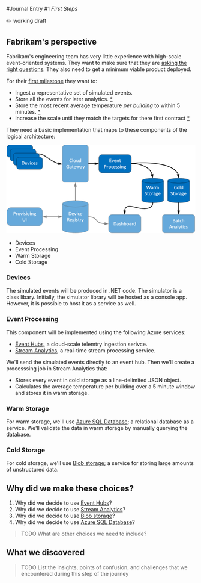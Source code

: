 #Journal Entry #1
_First Steps_

:pencil2: working draft

## Fabrikam's perspective
Fabrikam's engineering team has very little experience with high-scale event-oriented systems. 
They want to make sure that they are [asking the right questions][orientation].
They also need to get a minimum viable product deployed.

For their [first milestone][milestone] they want to:
- Ingest a representative set of simulated events.
- Store all the events for later analytics. [*][cold-storage]
- Store the most recent average temperature _per building_ to within 5 minutes. [*][warm-storage]
- Increase the scale until they match the targets for there first contract [*][increase-scale]

They need a basic implementation that maps to these components of the logical architecture:

![plan for thie first milestone](media/01-first-steps/logical-architecture-for-milestone01.png)

- Devices
- Event Processing
- Warm Storage
- Cold Storage

### Devices

The simulated events will be produced in .NET code. The simulator is a class libary. 
Initially, the simulator library will be hosted as a console app. However, it is possible to host 
it as a service as well.

### Event Processing

This component will be implemented using the following Azure services:
 - [Event Hubs][event-hubs], a cloud-scale telemtry ingestion serivce.
 - [Stream Analytics][stream-analytics], a real-time stream processing service.
 
We'll send the simulated events directly to an event hub. Then we'll create a processsing job 
in Stream Analytics that:
 - Stores every event in cold storage as a line-delimited JSON object.
 - Calculates the average temperature per building over a 5 minute window and stores it in warm storage.
 
### Warm Storage

For warm storage, we'll use [Azure SQL Database][sql]; a relational database as a service. 
We'll validate the data in warm storage by manually querying the database.

### Cold Storage

For cold storage, we'll use [Blob storage][blob-storage]; a service for storing large amounts of unstructured data.
 
## Why did we make these choices?

1. Why did we decide to use [Event Hubs][event-hubs]?
1. Why did we decide to use [Stream Analytics][stream-analytics]?
1. Why did we decide to use [Blob storage][blob-storage]?
1. Why did we decide to use [Azure SQL Database][sql]?

> TODO What are other choices we need to include?

## What we discovered
> TODO List the insights, points of confusion, and challenges that we encountered during this step of the journey

[sql]: http://azure.microsoft.com/en-us/services/sql-database/
[blob-storage]: http://azure.microsoft.com/en-us/documentation/articles/storage-dotnet-how-to-use-blobs/
[event-hubs]: http://azure.microsoft.com/en-us/services/event-hubs/
[stream-analytics]: http://azure.microsoft.com/en-us/services/stream-analytics/
[milestone]: https://github.com/mspnp/iot-journey/milestones/Milestone%2001
[orientation]: https://github.com/mspnp/iot-journey/issues/20
[cold-storage]: https://github.com/mspnp/iot-journey/issues/26
[warm-storage]: https://github.com/mspnp/iot-journey/issues/47
[increase-scale]: https://github.com/mspnp/iot-journey/issues/30